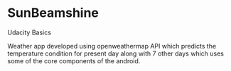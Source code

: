 # SunBeamshine
Udacity Basics

Weather app developed using openweathermap API which predicts the temperature condition for present day along with
7 other days which uses some of the core components of the android. 
